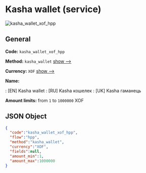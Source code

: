 
# Kasha wallet (service) 
![kasha_wallet_xof_hpp](https://static.openfintech.io/payment_methods/kasha_wallet_xof_hpp/logo.svg?w=400&c=v0.59.26#w200)  

## General 
 
**Code:** `kasha_wallet_xof_hpp` 
 
**Method:** `kasha_wallet` 
 [show -->](/payment-methods/kasha_wallet/) 
 
**Currency:** `XOF` [show -->](/currencies/XOF/) 
 
**Name:** 
 
:	[EN] Kasha wallet 
:	[RU] Kasha кошелек 
:	[UK] Kasha гаманець 
 
**Amount limits:** from `1` to `1000000` XOF 

## JSON Object 

```json
{
  "code":"kasha_wallet_xof_hpp",
  "flow":"hpp",
  "method":"kasha_wallet",
  "currency":"XOF",
  "fields":null,
  "amount_min":1,
  "amount_max":1000000
}
```  

